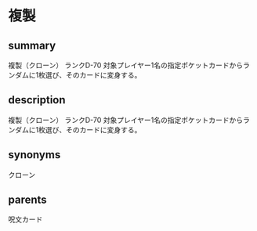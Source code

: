 # 複製

## summary
複製（クローン）
ランクD-70
対象プレイヤー1名の指定ポケットカードからランダムに1枚選び、そのカードに変身する。
## description
複製（クローン）
ランクD-70
対象プレイヤー1名の指定ポケットカードからランダムに1枚選び、そのカードに変身する。
## synonyms
クローン
## parents
呪文カード
